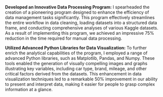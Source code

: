 **Developed an Innovative Data Processing Program:** I spearheaded the creation of a pioneering program designed to enhance the efficiency of data management tasks significantly. This program effectively streamlines the entire workflow in data cleaning, loading datasets into a structured data frame, and conducting comprehensive analyses of various Kaggle datasets. As a result of implementing this program, we achieved an impressive 75% reduction in the time required for manual data processing.

**Utilized Advanced Python Libraries for Data Visualization:** To further enrich the analytical capabilities of the program, I employed a range of advanced Python libraries, such as Matplotlib, Pandas, and Numpy. These tools enabled the generation of visually compelling images and graphs illustrating key variables, including car type, brand, mileage, and other critical factors derived from the datasets. This enhancement in data visualization techniques led to a remarkable 50% improvement in our ability to present and interpret data, making it easier for people to grasp complex information at a glance.
